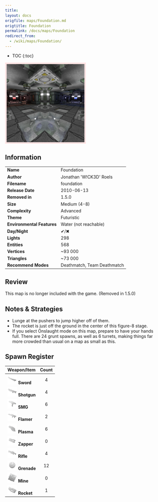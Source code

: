 ```yaml
---
title: 
layout: docs
origfile: maps/Foundation.md
origtitle: Foundation
permalink: /docs/maps/Foundation
redirect_from:
  - /wiki/maps/Foundation/
---
```

* TOC
{:toc}
<img style='border:5px solid #ffe0e0e0' src="../images/maps/foundation.png" width="256px" />

## Information

|                            |                                          |
|----------------------------|------------------------------------------|
| **Name**                   | Foundation                               |
| **Author**                 | Jonathan 'W!CK3D' Roels                  |
| **Filename**               | foundation                               |
| **Release Date**           | 2010-06-13                               |
| **Removed in**             | 1.5.0                                    |
| **Size**                   | Medium (4-8)                             |
| **Complexity**             | Advanced                                 |
| **Theme**                  | Futuristic                               |
| **Environmental Features** | Water (not reachable)                    |
| **Day/Night**              | ✔/✖                                      |
| **Lights**                 | 298                                      |
| **Entities**               | 568                                      |
| **Vertices**               | ~93 000                                  |
| **Triangles**              | ~73 000                                  |
| **Recommend Modes**        | Deathmatch, Team Deathmatch              |

## Review

This map is no longer included with the game. (Removed in 1.5.0)

## Notes & Strategies

- Lunge at the pushers to jump higher off of them.
- The rocket is just off the ground in the center of this figure-8 stage.
- If you select Onslaught mode on this map, prepare to have your hands full. There are 24 grunt spawns, as well as 6 turrets, making things far more crowded than usual on a map as small as this.

## Spawn Register

| Weapon/Item                                                         | Count |
|---------------------------------------------------------------------|:-----:|
| <img src="../images/weapons/sword.png" width="32px"/> **Sword**     |   4   |
| <img src="../images/weapons/shotgun.png" width="32px"/> **Shotgun** |   4   |
| <img src="../images/weapons/smg.png" width="32px"/> **SMG**         |   6   |
| <img src="../images/weapons/flamer.png" width="32px"/> **Flamer**   |   2   |
| <img src="../images/weapons/plasma.png" width="32px"/> **Plasma**   |   6   |
| <img src="../images/weapons/zapper.png" width="32px"/> **Zapper**   |   0   |
| <img src="../images/weapons/rifle.png" width="32px"/> **Rifle**     |   4   |
| <img src="../images/weapons/grenade.png" width="32px"/> **Grenade** |  12   |
| <img src="../images/weapons/mine.png" width="32px"/> **Mine**       |   0   |
| <img src="../images/weapons/rocket.png" width="32px"/> **Rocket**   |   1   |

